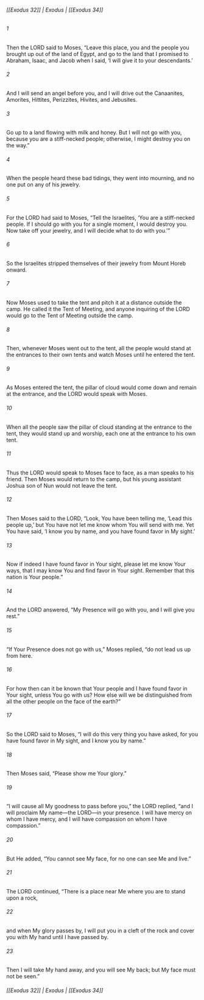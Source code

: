 ###### [[Exodus 32]] | Exodus | [[Exodus 34]]

###### 1
Then the LORD said to Moses, “Leave this place, you and the people you brought up out of the land of Egypt, and go to the land that I promised to Abraham, Isaac, and Jacob when I said, ‘I will give it to your descendants.’
###### 2
And I will send an angel before you, and I will drive out the Canaanites, Amorites, Hittites, Perizzites, Hivites, and Jebusites.
###### 3
Go up to a land flowing with milk and honey. But I will not go with you, because you are a stiff-necked people; otherwise, I might destroy you on the way.”
###### 4
When the people heard these bad tidings, they went into mourning, and no one put on any of his jewelry.
###### 5
For the LORD had said to Moses, “Tell the Israelites, ‘You are a stiff-necked people. If I should go with you for a single moment, I would destroy you. Now take off your jewelry, and I will decide what to do with you.’”
###### 6
So the Israelites stripped themselves of their jewelry from Mount Horeb onward.
###### 7
Now Moses used to take the tent and pitch it at a distance outside the camp. He called it the Tent of Meeting, and anyone inquiring of the LORD would go to the Tent of Meeting outside the camp.
###### 8
Then, whenever Moses went out to the tent, all the people would stand at the entrances to their own tents and watch Moses until he entered the tent.
###### 9
As Moses entered the tent, the pillar of cloud would come down and remain at the entrance, and the LORD would speak with Moses.
###### 10
When all the people saw the pillar of cloud standing at the entrance to the tent, they would stand up and worship, each one at the entrance to his own tent.
###### 11
Thus the LORD would speak to Moses face to face, as a man speaks to his friend. Then Moses would return to the camp, but his young assistant Joshua son of Nun would not leave the tent.
###### 12
Then Moses said to the LORD, “Look, You have been telling me, ‘Lead this people up,’ but You have not let me know whom You will send with me. Yet You have said, ‘I know you by name, and you have found favor in My sight.’
###### 13
Now if indeed I have found favor in Your sight, please let me know Your ways, that I may know You and find favor in Your sight. Remember that this nation is Your people.”
###### 14
And the LORD answered, “My Presence will go with you, and I will give you rest.”
###### 15
“If Your Presence does not go with us,” Moses replied, “do not lead us up from here.
###### 16
For how then can it be known that Your people and I have found favor in Your sight, unless You go with us? How else will we be distinguished from all the other people on the face of the earth?”
###### 17
So the LORD said to Moses, “I will do this very thing you have asked, for you have found favor in My sight, and I know you by name.”
###### 18
Then Moses said, “Please show me Your glory.”
###### 19
“I will cause all My goodness to pass before you,” the LORD replied, “and I will proclaim My name—the LORD—in your presence. I will have mercy on whom I have mercy, and I will have compassion on whom I have compassion.”
###### 20
But He added, “You cannot see My face, for no one can see Me and live.”
###### 21
The LORD continued, “There is a place near Me where you are to stand upon a rock,
###### 22
and when My glory passes by, I will put you in a cleft of the rock and cover you with My hand until I have passed by.
###### 23
Then I will take My hand away, and you will see My back; but My face must not be seen.”

###### [[Exodus 32]] | Exodus | [[Exodus 34]]
